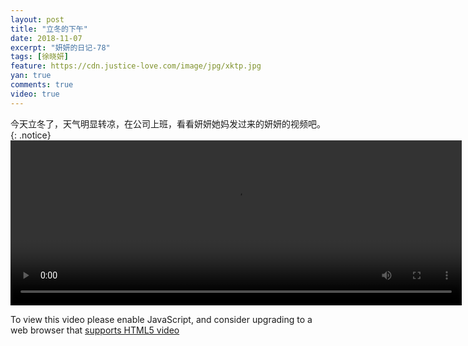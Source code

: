```yaml
---
layout: post
title: "立冬的下午"
date: 2018-11-07
excerpt: "妍妍的日记-78"
tags: [徐晓妍]
feature: https://cdn.justice-love.com/image/jpg/xktp.jpg
yan: true
comments: true
video: true
---
```

今天立冬了，天气明显转凉，在公司上班，看看妍妍她妈发过来的妍妍的视频吧。
{: .notice}
<video id="my-video" class="video-js vjs-16-9 clipboard" controls preload="auto" width="722" height="264" data-setup="{}">
    <source src="{{ site.staticUrl }}/yanyan/video/yigexiawu.mp4" type='video/mp4'>
    <p class="vjs-no-js">
      To view this video please enable JavaScript, and consider upgrading to a web browser that
      <a href="http://videojs.com/html5-video-support/" target="_blank">supports HTML5 video</a>
    </p>
</video>
